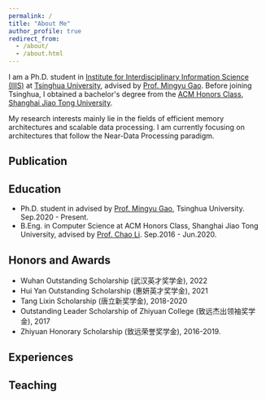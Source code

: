```yaml
---
permalink: /
title: "About Me"
author_profile: true
redirect_from: 
  - /about/
  - /about.html
---
```


I am a Ph.D. student in [Institute for Interdisciplinary Information Science (IIIS)](https://iiis.tsinghua.edu.cn/en/) at [Tsinghua University](https://www.tsinghua.edu.cn/en/), advised by [Prof. Mingyu Gao](https://people.iiis.tsinghua.edu.cn/~gaomy/). Before joining Tsinghua, I obtained a bachelor's degree from the [ACM Honors Class](https://acm.sjtu.edu.cn/home), [Shanghai Jiao Tong University](https://www.sjtu.edu.cn/). 

My research interests mainly lie in the fields of efficient memory architectures and scalable data processing. I am currently focusing on architectures that follow the Near-Data Processing paradigm. 

## Publication


## Education

* Ph.D. student in advised by [Prof. Mingyu Gao](https://people.iiis.tsinghua.edu.cn/~gaomy/), Tsinghua University. Sep.2020 - Present.
* B.Eng. in Computer Science at ACM Honors Class, Shanghai Jiao Tong University, advised by [Prof. Chao Li](https://www.cs.sjtu.edu.cn/~lichao/). Sep.2016 - Jun.2020.

## Honors and Awards
* Wuhan Outstanding Scholarship (武汉英才奖学金), 2022
* Hui Yan Outstanding Scholarship (惠妍英才奖学金), 2021
* Tang Lixin Scholarship (唐立新奖学金), 2018-2020
* Outstanding Leader Scholarship of Zhiyuan College (致远杰出领袖奖学金), 2017
* Zhiyuan Honorary Scholarship (致远荣誉奖学金), 2016-2019.

## Experiences


## Teaching

